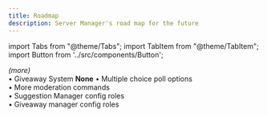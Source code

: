 ```yaml
---
title: Roadmap
description: Server Manager's road map for the future
---
```


import Tabs from "@theme/Tabs";
import TabItem from "@theme/TabItem";
import Button from '../src/components/Button';

<Tabs>
  <TabItem value="roadmap-completed" label="✅ Completed">
    <em>(more)</em>
    <br/>
    • Giveaway System
  </TabItem>
  <TabItem value="roadmap-planned" label="📃 Planned (soon)">
    <strong>None</strong>
  <TabItem value="roadmap-coming-soon" label="📮 Coming Soon" default>
    • Multiple choice poll options
    <br/>
    • More moderation commands
    <br/>
    • Suggestion Manager config roles
    <br/>
    • Giveaway manager config roles
  </TabItem>
</Tabs>
